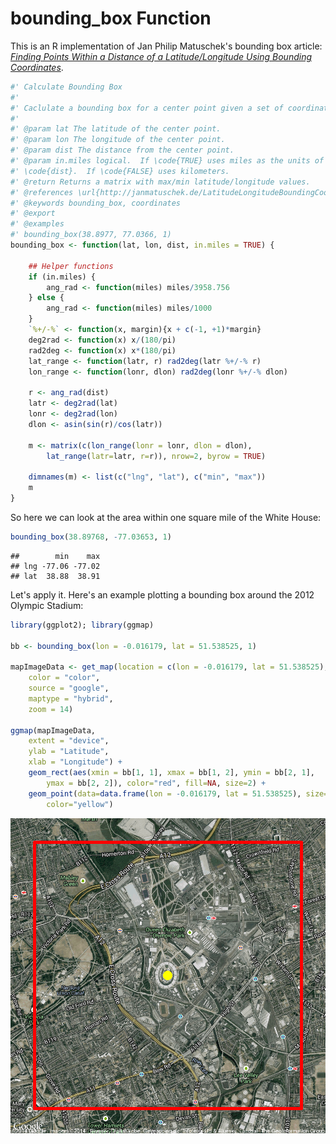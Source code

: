 # bounding_box Function

This is an R implementation of Jan Philip Matuschek's bounding box article: [*Finding Points Within a Distance of a Latitude/Longitude Using Bounding Coordinates*](http://janmatuschek.de/LatitudeLongitudeBoundingCoordinates).


```r
#' Calculate Bounding Box
#' 
#' Caclulate a bounding box for a center point given a set of coordinates.
#' 
#' @param lat The latitude of the center point.
#' @param lon The longitude of the center point.
#' @param dist The distance from the center point.  
#' @param in.miles logical.  If \code{TRUE} uses miles as the units of 
#' \code{dist}.  If \code{FALSE} uses kilometers.
#' @return Returns a matrix with max/min latitude/longitude values.
#' @references \url{http://janmatuschek.de/LatitudeLongitudeBoundingCoordinates}
#' @keywords bounding_box, coordinates
#' @export
#' @examples
#' bounding_box(38.8977, 77.0366, 1)
bounding_box <- function(lat, lon, dist, in.miles = TRUE) {

    ## Helper functions
    if (in.miles) {
        ang_rad <- function(miles) miles/3958.756
    } else {
        ang_rad <- function(miles) miles/1000
    }
    `%+/-%` <- function(x, margin){x + c(-1, +1)*margin}
    deg2rad <- function(x) x/(180/pi)
    rad2deg <- function(x) x*(180/pi)
    lat_range <- function(latr, r) rad2deg(latr %+/-% r)
    lon_range <- function(lonr, dlon) rad2deg(lonr %+/-% dlon)
       
    r <- ang_rad(dist)
    latr <- deg2rad(lat)
    lonr <- deg2rad(lon)
    dlon <- asin(sin(r)/cos(latr))

    m <- matrix(c(lon_range(lonr = lonr, dlon = dlon), 
        lat_range(latr=latr, r=r)), nrow=2, byrow = TRUE)

    dimnames(m) <- list(c("lng", "lat"), c("min", "max"))
    m
}
```

So here we can look at the area within one square mile of the White House:


```r
bounding_box(38.89768, -77.03653, 1)
```

```
##        min    max
## lng -77.06 -77.02
## lat  38.88  38.91
```

Let's apply it.  Here's an example plotting a bounding box around the 2012 Olympic Stadium:


```r
library(ggplot2); library(ggmap)

bb <- bounding_box(lon = -0.016179, lat = 51.538525, 1)

mapImageData <- get_map(location = c(lon = -0.016179, lat = 51.538525),
    color = "color",
    source = "google",
    maptype = "hybrid",
    zoom = 14)
 
ggmap(mapImageData,
    extent = "device",
    ylab = "Latitude",
    xlab = "Longitude") + 
	geom_rect(aes(xmin = bb[1, 1], xmax = bb[1, 2], ymin = bb[2, 1], 
 		ymax = bb[2, 2]), color="red", fill=NA, size=2) +
	geom_point(data=data.frame(lon = -0.016179, lat = 51.538525), size=7, 
		color="yellow")
```

![plot of chunk unnamed-chunk-3](figure/unnamed-chunk-3.png) 


